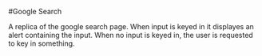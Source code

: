 #Google Search

A replica of the google search page.
When input is keyed in it displayes an alert containing the input.
When no input is keyed in, the user is requested to key in something.